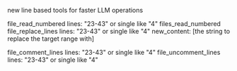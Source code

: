 

new line based tools for faster LLM operations


file_read_numbered
    lines: "23-43" or single like "4"
files_read_numbered
file_replace_lines
    lines: "23-43" or single like "4"
    new_content: [the string to replace the target range with]


file_comment_lines
    lines: "23-43" or single like "4"
file_uncomment_lines
    lines: "23-43" or single like "4"

